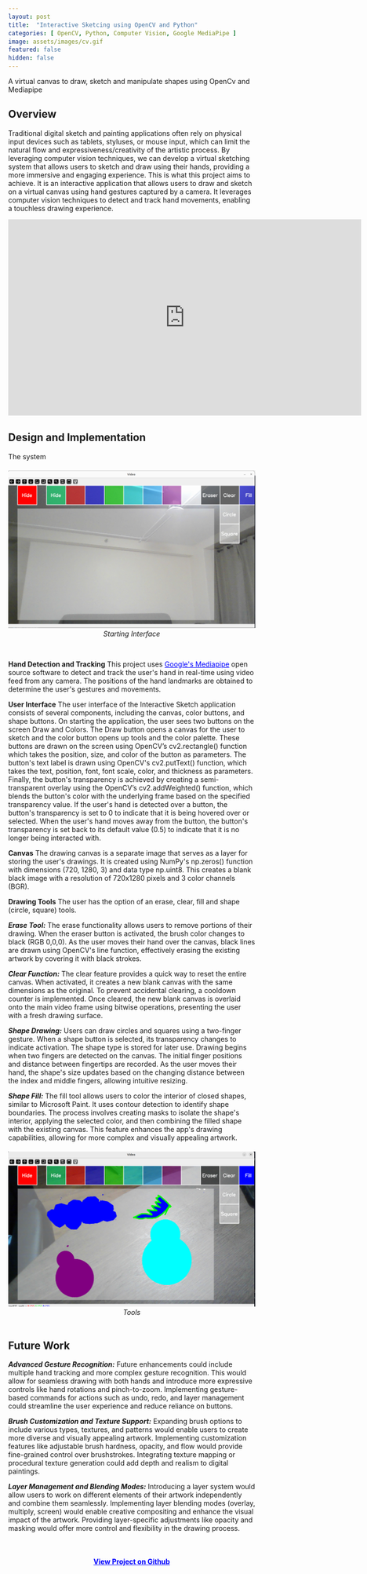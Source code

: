 ```yaml
---
layout: post
title:  "Interactive Sketcing using OpenCV and Python"
categories: [ OpenCV, Python, Computer Vision, Google MediaPipe ]
image: assets/images/cv.gif
featured: false
hidden: false
---
```

<style>
  a {
    color: blue; /* Set the color of links to purple */
  }
</style>
A virtual canvas to draw, sketch and manipulate shapes using OpenCv and Mediapipe 

## Overview
Traditional digital sketch and painting applications often rely on physical input devices such as tablets, styluses, or mouse input, which can limit the natural flow and expressiveness/creativity of the artistic process. By leveraging computer vision techniques, we can develop a virtual sketching system that allows users to sketch and draw using their hands, providing a more immersive and engaging experience. This is what this project aims to achieve. It is an interactive application that allows users to draw and sketch on a virtual canvas using hand gestures captured by a camera. It leverages computer vision techniques to detect and track hand movements, enabling a touchless drawing experience.

<div align="center"><iframe width="720" height="400" src="https://www.youtube.com/embed/ct6n1MnmGfk" title="YouTube video player" frameborder="0" allow="accelerometer; autoplay; clipboard-write; encrypted-media; gyroscope; picture-in-picture" allowfullscreen></iframe></div>

## Design and Implementation

The system 

<div style="margin-top: 20px;" align="center">
    <img src="/assets/images/sketch+test.png" alt="go_VIEW" width="600"/>
</div>
<div align="center">
<em>Starting Interface</em>
</div>

&nbsp;

**Hand Detection and Tracking**
This project uses [Google's Mediapipe](https://ai.google.dev/edge/mediapipe/solutions/vision/hand_landmarker) open source software to detect and track the user's hand in real-time using video feed from any camera. The positions of the hand landmarks are obtained to determine the user's gestures and movements.

**User Interface**
The user interface of the Interactive Sketch application consists of several components, including the canvas, color buttons, and shape buttons. On starting the application, the user sees two buttons on the screen Draw and Colors. The Draw button opens a canvas for the user to sketch and the color button opens up tools and the color palette. These buttons are drawn on the screen using OpenCV’s cv2.rectangle() function which takes the position, size, and color of the button as parameters. The button's text label is drawn using OpenCV's cv2.putText() function, which takes the text, position, font, font scale, color, and thickness as parameters. Finally, the button's transparency is achieved by creating a semi-transparent overlay using the OpenCV’s cv2.addWeighted() function, which blends the button's color with the underlying frame based on the specified transparency value. If the user's hand is detected over a button, the button's transparency is set to 0 to indicate that it is being hovered over or selected. When the user's hand moves away from the button, the button's transparency is set back to its default value (0.5) to indicate that it is no longer being interacted with.


**Canvas**
The drawing canvas is a separate image that serves as a layer for storing the user's drawings. It is created using NumPy's np.zeros() function with dimensions (720, 1280, 3) and data type np.uint8. This creates a blank black image with a resolution of 720x1280 pixels and 3 color channels (BGR). 

**Drawing Tools**
The user has the option of an erase, clear, fill and shape (circle, square) tools. 

***Erase Tool:***
The erase functionality allows users to remove portions of their drawing. When the eraser button is activated, the brush color changes to black (RGB 0,0,0). As the user moves their hand over the canvas, black lines are drawn using OpenCV's line function, effectively erasing the existing artwork by covering it with black strokes.

***Clear Function:***
The clear feature provides a quick way to reset the entire canvas. When activated, it creates a new blank canvas with the same dimensions as the original. To prevent accidental clearing, a cooldown counter is implemented. Once cleared, the new blank canvas is overlaid onto the main video frame using bitwise operations, presenting the user with a fresh drawing surface.

***Shape Drawing:***
Users can draw circles and squares using a two-finger gesture. When a shape button is selected, its transparency changes to indicate activation. The shape type is stored for later use. Drawing begins when two fingers are detected on the canvas. The initial finger positions and distance between fingertips are recorded. As the user moves their hand, the shape's size updates based on the changing distance between the index and middle fingers, allowing intuitive resizing.

***Shape Fill:***
The fill tool allows users to color the interior of closed shapes, similar to Microsoft Paint. It uses contour detection to identify shape boundaries. The process involves creating masks to isolate the shape's interior, applying the selected color, and then combining the filled shape with the existing canvas. This feature enhances the app's drawing capabilities, allowing for more complex and visually appealing artwork.

<div style="margin-top: 20px;" align="center">
    <img src="/assets/images/fill.png" alt="go_VIEW" width="600"/>
</div>
<div align="center">
<em>Tools</em>
</div>
&nbsp;

## Future Work
***Advanced Gesture Recognition:***
Future enhancements could include multiple hand tracking and more complex gesture recognition. This would allow for seamless drawing with both hands and introduce more expressive controls like hand rotations and pinch-to-zoom. Implementing gesture-based commands for actions such as undo, redo, and layer management could streamline the user experience and reduce reliance on buttons.

***Brush Customization and Texture Support:***
Expanding brush options to include various types, textures, and patterns would enable users to create more diverse and visually appealing artwork. Implementing customization features like adjustable brush hardness, opacity, and flow would provide fine-grained control over brushstrokes. Integrating texture mapping or procedural texture generation could add depth and realism to digital paintings.

***Layer Management and Blending Modes:***
Introducing a layer system would allow users to work on different elements of their artwork independently and combine them seamlessly. Implementing layer blending modes (overlay, multiply, screen) would enable creative compositing and enhance the visual impact of the artwork. Providing layer-specific adjustments like opacity and masking would offer more control and flexibility in the drawing process.

&nbsp;
<div align="center"><h4> <a href="https://github.com/roy2909/InteractiveSketch">View Project on Github</a></h4></div>





